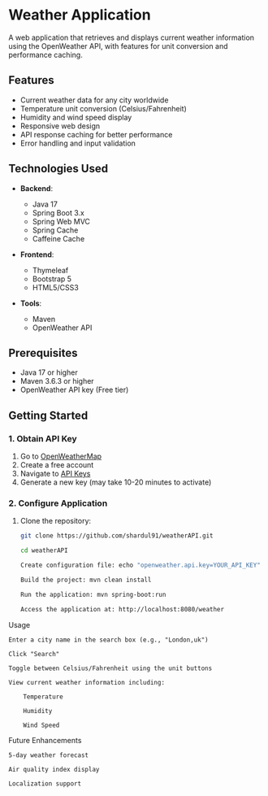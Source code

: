 # Weather Application

A web application that retrieves and displays current weather information using the OpenWeather API, with features for unit conversion and performance caching.

## Features

- Current weather data for any city worldwide
- Temperature unit conversion (Celsius/Fahrenheit)
- Humidity and wind speed display
- Responsive web design
- API response caching for better performance
- Error handling and input validation

## Technologies Used

- **Backend**: 
  - Java 17
  - Spring Boot 3.x
  - Spring Web MVC
  - Spring Cache
  - Caffeine Cache

- **Frontend**:
  - Thymeleaf
  - Bootstrap 5
  - HTML5/CSS3

- **Tools**:
  - Maven
  - OpenWeather API

## Prerequisites

- Java 17 or higher
- Maven 3.6.3 or higher
- OpenWeather API key (Free tier)

## Getting Started

### 1. Obtain API Key

1. Go to [OpenWeatherMap](https://openweathermap.org/)
2. Create a free account
3. Navigate to [API Keys](https://home.openweathermap.org/api_keys)
4. Generate a new key (may take 10-20 minutes to activate)

### 2. Configure Application

1. Clone the repository:
   ```bash
   git clone https://github.com/shardul91/weatherAPI.git

   cd weatherAPI

   Create configuration file: echo "openweather.api.key=YOUR_API_KEY" > src/main/resources/application.properties

   Build the project: mvn clean install

   Run the application: mvn spring-boot:run

   Access the application at: http://localhost:8080/weather

Usage

    Enter a city name in the search box (e.g., "London,uk")

    Click "Search"

    Toggle between Celsius/Fahrenheit using the unit buttons

    View current weather information including:

        Temperature

        Humidity

        Wind Speed   

Future Enhancements

    5-day weather forecast

    Air quality index display

    Localization support        

